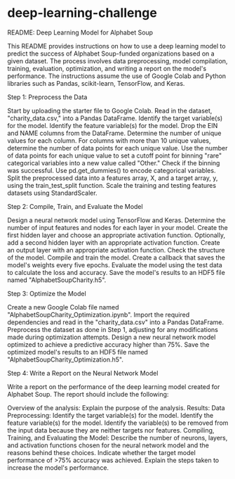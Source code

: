 # deep-learning-challenge
README: Deep Learning Model for Alphabet Soup

This README provides instructions on how to use a deep learning model to predict the success of Alphabet Soup-funded organizations based on a given dataset. The process involves data preprocessing, model compilation, training, evaluation, optimization, and writing a report on the model's performance. The instructions assume the use of Google Colab and Python libraries such as Pandas, scikit-learn, TensorFlow, and Keras.

Step 1: Preprocess the Data

Start by uploading the starter file to Google Colab.
Read in the dataset, "charity_data.csv," into a Pandas DataFrame.
Identify the target variable(s) for the model.
Identify the feature variable(s) for the model.
Drop the EIN and NAME columns from the DataFrame.
Determine the number of unique values for each column.
For columns with more than 10 unique values, determine the number of data points for each unique value.
Use the number of data points for each unique value to set a cutoff point for binning "rare" categorical variables into a new value called "Other."
Check if the binning was successful.
Use pd.get_dummies() to encode categorical variables.
Split the preprocessed data into a features array, X, and a target array, y, using the train_test_split function.
Scale the training and testing features datasets using StandardScaler.

Step 2: Compile, Train, and Evaluate the Model

Design a neural network model using TensorFlow and Keras.
Determine the number of input features and nodes for each layer in your model.
Create the first hidden layer and choose an appropriate activation function.
Optionally, add a second hidden layer with an appropriate activation function.
Create an output layer with an appropriate activation function.
Check the structure of the model.
Compile and train the model.
Create a callback that saves the model's weights every five epochs.
Evaluate the model using the test data to calculate the loss and accuracy.
Save the model's results to an HDF5 file named "AlphabetSoupCharity.h5".

Step 3: Optimize the Model

Create a new Google Colab file named "AlphabetSoupCharity_Optimization.ipynb".
Import the required dependencies and read in the "charity_data.csv" into a Pandas DataFrame.
Preprocess the dataset as done in Step 1, adjusting for any modifications made during optimization attempts.
Design a new neural network model optimized to achieve a predictive accuracy higher than 75%.
Save the optimized model's results to an HDF5 file named "AlphabetSoupCharity_Optimization.h5".

Step 4: Write a Report on the Neural Network Model

Write a report on the performance of the deep learning model created for Alphabet Soup. The report should include the following:

Overview of the analysis: Explain the purpose of the analysis.
Results:
Data Preprocessing:
Identify the target variable(s) for the model.
Identify the feature variable(s) for the model.
Identify the variable(s) to be removed from the input data because they are neither targets nor features.
Compiling, Training, and Evaluating the Model:
Describe the number of neurons, layers, and activation functions chosen for the neural network model and the reasons behind these choices.
Indicate whether the target model performance of >75% accuracy was achieved.
Explain the steps taken to increase the model's performance.